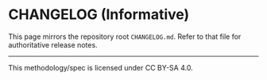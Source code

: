 # CHANGELOG (Informative)

This page mirrors the repository root `CHANGELOG.md`. Refer to that file for authoritative release notes.

---

This methodology/spec is licensed under CC BY-SA 4.0.
